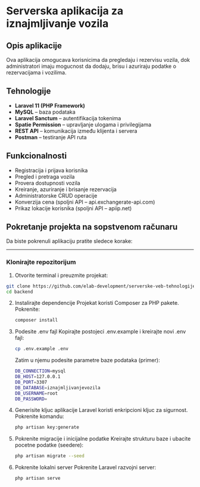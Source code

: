 # Serverska aplikacija za iznajmljivanje vozila

## Opis aplikacije
Ova aplikacija omogucava korisnicima da pregledaju i rezervisu vozila, dok administratori imaju mogucnost da dodaju, brisu i azuriraju podatke o rezervacijama i vozilima.

## Tehnologije
- **Laravel 11 (PHP Framework)**  
- **MySQL** – baza podataka  
- **Laravel Sanctum** – autentifikacija tokenima  
- **Spatie Permission** – upravljanje ulogama i privilegijama  
- **REST API** – komunikacija između klijenta i servera  
- **Postman** – testiranje API ruta

## Funkcionalnosti
-  Registracija i prijava korisnika  
-  Pregled i pretraga vozila  
-  Provera dostupnosti vozila  
-  Kreiranje, azuriranje i brisanje rezervacija  
-  Administratorske CRUD operacije  
-  Konverzija cena (spoljni API – api.exchangerate-api.com)  
-  Prikaz lokacije korisnika (spoljni API – apiip.net)

## Pokretanje projekta na sopstvenom računaru

Da biste pokrenuli aplikaciju pratite sledece korake:

---

### Klonirajte repozitorijum
1. Otvorite terminal i preuzmite projekat:
  ```bash
  git clone https://github.com/elab-development/serverske-veb-tehnologije-2024-25-veb-za-iznamljivanje-vozila_2022_0227.git
  cd backend
  ```
2. Instalirajte dependencije
     Projekat koristi Composer za PHP pakete.
     Pokrenite:
      ```bash
     composer install
      ```
3. Podesite .env fajl
     Kopirajte postojeci .env.example i kreirajte novi .env fajl:
    ```bash
    cp .env.example .env
    ```
    Zatim u njemu podesite parametre baze podataka (primer):
    ```bash
    DB_CONNECTION=mysql
    DB_HOST=127.0.0.1
    DB_PORT=3307
    DB_DATABASE=iznajmljivanjevozila
    DB_USERNAME=root
    DB_PASSWORD=
    ```
4. Generisite kljuc aplikacije
    Laravel koristi enkripcioni kljuc za sigurnost.
    Pokrenite komandu:
    ```bash
    php artisan key:generate
    ```
5. Pokrenite migracije i inicijalne podatke
   Kreirajte strukturu baze i ubacite pocetne podatke (seedere):
   ```bash
   php artisan migrate --seed
   ```
6. Pokrenite lokalni server
   Pokrenite Laravel razvojni server:
   ```bash
   php artisan serve
   ```
